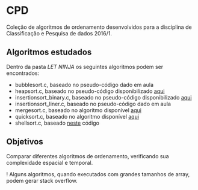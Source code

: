 # CPD
Coleção de algoritmos de ordenamento desenvolvidos para a disciplina de Classificação e Pesquisa de dados 2016/1.

## Algoritmos estudados
Dentro da pasta _LET NINJA_ os seguintes algoritmos podem ser encontrados:

* bubblesort.c, baseado no pseudo-código dado em aula
* heapsort.c, baseado no pseudo-código disponibilizado [aqui](https://pt.wikipedia.org/wiki/Heapsort)
* insertionsort_binary.c, baseado no pseudo-código disponibilizado [aqui](http://jeffreystedfast.blogspot.com.br/2007/02/binary-insertion-sort.html)
* insertionsort_liner.c, baseado no pseudo-código dado em aula
* mergesort.c, baseado no algoritmo disponível [aqui](https://pt.wikipedia.org/wiki/Merge_sort)
* quicksort.c, baseado no algoritmo disponível [aqui](www.cse.unr.edu)
* shellsort.c, baseado [neste](https://pt.wikipedia.org/wiki/Shell_sort) código

## Objetivos
Comparar diferentes algoritmos de ordenamento, verificando sua complexidade espacial e temporal.

! Alguns algoritmos, quando executados com grandes tamanhos de array, podem gerar stack overflow.

